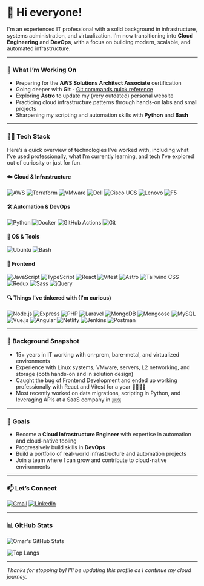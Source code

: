 # 👋 Hi everyone!

I'm an experienced IT professional with a solid background in infrastructure, systems administration, and virtualization. I'm now transitioning into **Cloud Engineering** and **DevOps**, with a focus on building modern, scalable, and automated infrastructure.

---

### 🌱 What I’m Working On

- Preparing for the **AWS Solutions Architect Associate** certification
- Going deeper with **Git** - [Git commands quick reference](./git-quick-reference.md)
- Exploring **Astro** to update my (very outdated) personal website
- Practicing cloud infrastructure patterns through hands-on labs and small projects
- Sharpening my scripting and automation skills with **Python** and **Bash**

---

### 👨‍💻 Tech Stack

Here’s a quick overview of technologies I've worked with, including what I’ve used professionally, what I’m currently learning, and tech I've explored out of curiosity or just for fun.

#### ☁️ Cloud & Infrastructure

![AWS](https://img.shields.io/badge/AWS-Learning-FF9900?style=flat&logo=amazonwebservices&logoColor=white)
![Terraform](https://img.shields.io/badge/Terraform-Learning-844FBA?style=flat&logo=terraform&logoColor=white)
![VMware](https://img.shields.io/badge/VMware%20Vsphere-Deployed%20%26%20Configured%20/%20Presales-20232A?style=flat&logo=vmware&logoColor=white)
![Dell](https://img.shields.io/badge/Dell%20Servers%20%26%20Storage-Deployed%20%26%20Configured%20/%20Presales-007DB8?style=flat&logo=dell&logoColor=white)
![Cisco UCS](https://img.shields.io/badge/Cisco%20UCS%20Servers-Deployed%20%26%20Configured%20/%20Presales-1BA0D7?style=flat&logo=cisco&logoColor=white)
![Lenovo](https://img.shields.io/badge/Lenovo%20Servers-Presales%20Experience-E2231A?style=flat&logo=lenovo&logoColor=white)
![F5](https://img.shields.io/badge/F5%20Networks-Load%20Balancing%20Experience-E4002B?style=flat&logo=f5&logoColor=white)


#### 🛠 Automation & DevOps

![Python](https://img.shields.io/badge/Python-Used%20for%20Scripting-3776AB?style=flat&logo=python&logoColor=white)
![Docker](https://img.shields.io/badge/Docker-Learning-2496ED?style=flat&logo=docker&logoColor=white)
![GitHub Actions](https://img.shields.io/badge/GitHub%20Actions-Learning-2088FF?style=flat&logo=githubactions&logoColor=white)
![Git](https://img.shields.io/badge/Git-Daily%20Use-F05032?style=flat&logo=git&logoColor=white)

#### 🐧 OS & Tools

![Ubuntu](https://img.shields.io/badge/Linux-Primary%20OS-FCC624?style=flat&logo=linux&logoColor=white)
![Bash](https://img.shields.io/badge/Bash-Daily%20Use-4EAA25?style=flat&logo=gnubash&logoColor=white)

#### 🎨 Frontend

![JavaScript](https://img.shields.io/badge/JavaScript-Some%20Experience-F7DF1E?style=flat&logo=javascript&logoColor=white)
![TypeScript](https://img.shields.io/badge/TypeScript-Some%20Experience-3178C6?style=flat&logo=typescript&logoColor=white)
![React](https://img.shields.io/badge/React-Some%20Experience-61DAFB?style=flat&logo=react&logoColor=white)
![Vitest](https://img.shields.io/badge/Vitest-Some%20Experience-6E9F18?style=flat&logo=vitest&logoColor=white)
![Astro](https://img.shields.io/badge/Astro-Personal%20Projects-BC52EE?style=flat&logo=astro&logoColor=white)
![Tailwind CSS](https://img.shields.io/badge/TailwindCSS-Personal%20Projects-06B6D4?style=flat&logo=tailwindcss&logoColor=white)
![Redux](https://img.shields.io/badge/Redux-Familiar-764ABC?style=flat&logo=redux&logoColor=white)
![Sass](https://img.shields.io/badge/Sass-Familiar-CC6699?style=flat&logo=sass&logoColor=white)
![jQuery](https://img.shields.io/badge/jQuery-Familiar-0769AD?style=flat&logo=jquery&logoColor=white)

#### 🔍 Things I've tinkered with (I'm curious)

![Node.js](https://img.shields.io/badge/Node.js--5FA04E?style=flat&logo=nodedotjs&logoColor=white)
![Express](https://img.shields.io/badge/Express--000000?style=flat&logo=express&logoColor=white)
![PHP](https://img.shields.io/badge/PHP--777BB4?style=flat&logo=php&logoColor=white)
![Laravel](https://img.shields.io/badge/Laravel--FF2D20?style=flat&logo=laravel&logoColor=white)
![MongoDB](https://img.shields.io/badge/MongoDB--47A248?style=flat&logo=mongodb&logoColor=white)
![Mongoose](https://img.shields.io/badge/Mongoose--880000?style=flat&logo=mongoose&logoColor=white)
![MySQL](https://img.shields.io/badge/MySQL--4479A1?style=flat&logo=mysql&logoColor=white)
![Vue.js](https://img.shields.io/badge/Vue.js--4FC08D?style=flat&logo=vuedotjs&logoColor=white)
![Angular](https://img.shields.io/badge/Angular--0F0F11?style=flat&logo=angular&logoColor=white)
![Netlify](https://img.shields.io/badge/Netlify--00C7B7?style=flat&logo=netlify&logoColor=white)
![Jenkins](https://img.shields.io/badge/Jenkins--D24939?style=flat&logo=jenkins&logoColor=white)
![Postman](https://img.shields.io/badge/Postman--DD3A0A?style=flat&logo=postman&logoColor=white)

---

### 🧰 Background Snapshot

- 15+ years in IT working with on-prem, bare-metal, and virtualized environments
- Experience with Linux systems, VMware, servers, L2 networking, and storage (both hands-on and in solution design)
- Caught the bug of Frontend Development and ended up working professionally with React and Vitest for a year 🤷‍♂️🤹‍♂️
- Most recently worked on data migrations, scripting in Python, and leveraging APIs at a SaaS company in 🇺🇸

---

### 🚀 Goals

- Become a **Cloud Infrastructure Engineer** with expertise in automation and cloud-native tooling
- Progressively build skills in **DevOps**
- Build a portfolio of real-world infrastructure and automation projects
- Join a team where I can grow and contribute to cloud-native environments

---

### 📫 Let’s Connect

[![Gmail](https://img.shields.io/badge/Gmail-D14836?style=flat&logo=gmail&logoColor=white)](mailto:oatiffer@gmail.com)
[![LinkedIn](https://img.shields.io/badge/LinkedIn-blue?style=flat&logo=linkedin&logoColor=white)](https://www.linkedin.com/in/oatiffer)

---

### 📊 GitHub Stats

![Omar's GitHub Stats](https://github-readme-stats.vercel.app/api?username=oatiffer&show_icons=true&theme=github_dark)

![Top Langs](https://github-readme-stats.vercel.app/api/top-langs/?username=oatiffer&layout=compact&theme=github_dark)

---

*Thanks for stopping by! I’ll be updating this profile as I continue my cloud journey.*
